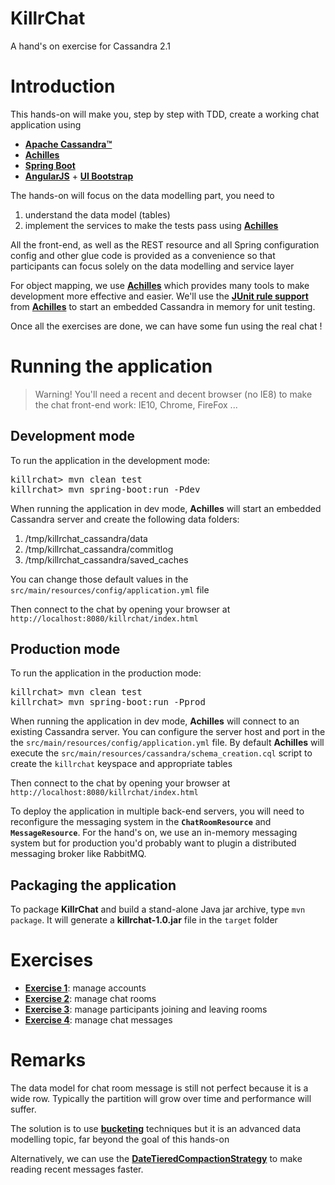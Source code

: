 KillrChat
====================

A hand's on exercise for Cassandra 2.1


# Introduction

This hands-on will make you, step by step with TDD, create a working chat application using

* **[Apache Cassandra™]**
* **[Achilles]**
* **[Spring Boot]**
* **[AngularJS]** + **[UI Bootstrap]**

The hands-on will focus on the data modelling part, you need to

1. understand the data model (tables)
2. implement the services to make the tests pass using **[Achilles]**

All the front-end, as well as the REST resource and all Spring configuration config and other glue code is provided as a convenience so that participants can focus solely on the data modelling and service layer

For object mapping, we use **[Achilles]** which provides many tools to make development more effective and easier. We'll use the **[JUnit rule support]** from **[Achilles]** to start an embedded Cassandra in memory for unit testing.

Once all the exercises are done, we can have some fun using the real chat !

# Running the application

> Warning! You'll need a recent and decent browser (no IE8) to make the chat front-end work:
  IE10, Chrome, FireFox ...

## Development mode

To run the application in the development mode:

<pre>
killrchat&gt; mvn clean test
killrchat&gt; mvn spring-boot:run -Pdev
</pre>

When running the application in dev mode, **Achilles** will start an embedded Cassandra server and create
the following data folders:

1. /tmp/killrchat_cassandra/data
2. /tmp/killrchat_cassandra/commitlog
3. /tmp/killrchat_cassandra/saved_caches

You can change those default values in the `src/main/resources/config/application.yml` file


Then connect to the chat by opening your browser at `http://localhost:8080/killrchat/index.html`

## Production mode

To run the application in the production mode:

<pre>
killrchat&gt; mvn clean test
killrchat&gt; mvn spring-boot:run -Pprod
</pre>

When running the application in dev mode, **Achilles** will connect to an existing Cassandra server. You can
configure the server host and port in the the `src/main/resources/config/application.yml` file.
By default **Achilles** will execute the `src/main/resources/cassandra/schema_creation.cql` script to create the
`killrchat` keyspace and appropriate tables

Then connect to the chat by opening your browser at `http://localhost:8080/killrchat/index.html`

To deploy the application in multiple back-end servers, you will need to reconfigure the messaging system in the
**`ChatRoomResource`** and **`MessageResource`**. For the hand's on, we use an in-memory messaging system but for
production you'd probably want to plugin a distributed messaging broker like RabbitMQ.

## Packaging the application

 To package **KillrChat** and build a stand-alone Java jar archive, type `mvn package`. It will generate
a **killrchat-1.0.jar** file in the `target` folder

# Exercises

* **[Exercise 1](Exercise1.md)**: manage accounts
* **[Exercise 2](Exercise2.md)**: manage chat rooms
* **[Exercise 3](Exercise3.md)**: manage participants joining and leaving rooms
* **[Exercise 4](Exercise4.md)**: manage chat messages

# Remarks

The data model for chat room message is still not perfect because it is a wide row. Typically the partition will grow over time and performance will suffer.

The solution is to use **[bucketing]** techniques but it is an advanced data modelling topic, far beyond the goal of this hands-on

Alternatively, we can use the **[DateTieredCompactionStrategy]** to make reading recent messages faster.

[Apache Cassandra™]: http://planetcassandra.org/cassandra/
[Achilles]: http://www.achilles.io
[JUnit rule support]: https://github.com/doanduyhai/Achilles/wiki/Unit-testing#usage
[Spring Boot]: http://projects.spring.io/spring-boot/
[AngularJS]: https://angularjs.org/
[UI Bootstrap]: http://angular-ui.github.io/bootstrap/
[Postman]: http://www.getpostman.com/
[DevCenter]: http://planetcassandra.org/devcenter/
[Datastax]: http://www.datastax.com
[bucketing]: http://www.datastax.com/dev/blog/advanced-time-series-with-cassandra
[DateTieredCompactionStrategy]: http://www.datastax.com/dev/blog/datetieredcompactionstrategy

